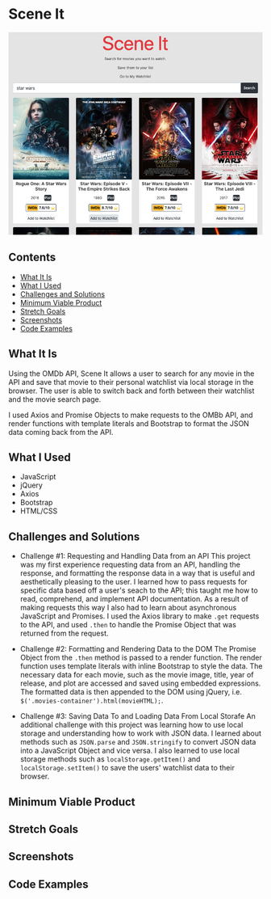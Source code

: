 # Scene It
![Image description](assets/Scene-It.png)
## Contents
- [What It Is](#What-It-Is)
- [What I Used](#What-I-Used)
- [Challenges and Solutions](#Challenges-and-Solutions)
- [Minimum Viable Product](#Minimum-Viable-Product)
- [Stretch Goals](#Stretch-Goals)
- [Screenshots](#Screenshots)
- [Code Examples](#Code-Examples)
## What It Is
Using the OMDb API, Scene It allows a user to search for any movie in the API and save that movie to their personal
watchlist via local storage in the browser. The user is able to switch back and forth between their watchlist and the movie search page. 

I used Axios and Promise Objects to make requests to the OMBb API, and render functions with template literals and Bootstrap to format the JSON data coming back from the API.
## What I Used
- JavaScript
- jQuery
- Axios
- Bootstrap
- HTML/CSS
## Challenges and Solutions
- Challenge #1: Requesting and Handling Data from an API
This project was my first experience requesting data from an API, handling the response, and formatting the response data in a way that is useful and aesthetically pleasing to the user. I learned how to pass requests for specific data based off a user's seach to the API; this taught me how to read, comprehend, and implement API documentation. As a result of making requests this way I also had to learn about asynchronous JavaScript and Promises. I used the Axios library to make `.get` requests to the API, and used `.then` to handle the Promise Object that was returned from the request. 

- Challenge #2: Formatting and Rendering Data to the DOM
The Promise Object from the `.then` method is passed to a render function. The render function uses template literals with inline Bootstrap to style the data. The necessary data for each movie, such as the movie image, title, year of release, and plot are accessed and saved using embedded expressions. The formatted data is then appended to the DOM using jQuery, i.e. `$('.movies-container').html(movieHTML);`.

- Challenge #3: Saving Data To and Loading Data From Local Storafe
An additional challenge with this project was learning how to use local storage and understanding how to work with JSON data. I learned about methods such as `JSON.parse` and `JSON.stringify` to convert JSON data into a JavaScript Object and vice versa. I also learned to use local storage methods such as `localStorage.getItem()` and `localStorage.setItem()` to save the users' watchlist data to their browser. 
## Minimum Viable Product
## Stretch Goals
## Screenshots
## Code Examples
